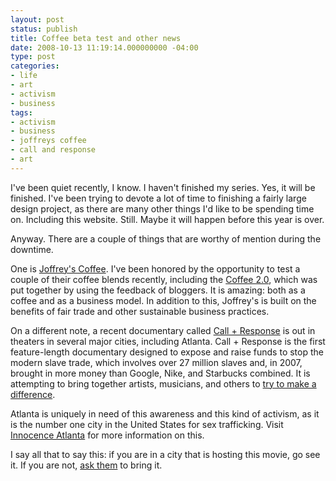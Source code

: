 ```yaml
---
layout: post
status: publish
title: Coffee beta test and other news
date: 2008-10-13 11:19:14.000000000 -04:00
type: post
categories:
- life
- art
- activism
- business
tags:
- activism
- business
- joffreys coffee
- call and response
- art
---
```

I've been quiet recently, I know. I haven't finished my series. Yes, it will be finished. I've been trying to devote a lot of time to finishing a fairly large design project, as there are many other things I'd like to be spending time on. Including this website. Still. Maybe it will happen before this year is over.

Anyway. There are a couple of things that are worthy of mention during the downtime.

One is <a href="http://www.joffreys.com/">Joffrey's Coffee</a>. I've been honored by the opportunity to test a couple of their coffee blends recently, including the <a href="http://www.joffreys.com/_product_29700/Coffee_2-0">Coffee 2.0</a>, which was put together by using the feedback of bloggers. It is amazing: both as a coffee and as a business model. In addition to this, Joffrey's is built on the benefits of fair trade and other sustainable business practices.

On a different note, a recent documentary called <a href="http://www.callandresponsemovie.com/">Call + Response</a> is out in theaters in several major cities, including Atlanta. Call + Response is the first feature-length documentary designed to expose and raise funds to stop the modern slave trade, which involves over 27 million slaves and, in 2007, brought in more money than Google, Nike, and Starbucks combined. It is attempting to bring together artists, musicians, and others to <a href="http://www.betheresponse.com/">try to make a difference</a>.

Atlanta is uniquely in need of this awareness and this kind of activism, as it is the number one city in the United States for sex trafficking. Visit <a href="http://www.innocenceatlanta.org/">Innocence Atlanta</a> for more information on this.

I say all that to say this: if you are in a city that is hosting this movie, go see it. If you are not, <a href="mailto:bringit@callandresponse.com?subject=Bring-This-To-My-City">ask them</a> to bring it.
